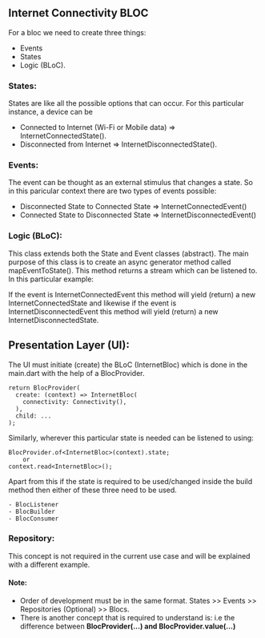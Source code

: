 ## Internet Connectivity BLOC

For a bloc we need to create three things:
 - Events
 - States
 - Logic (BLoC).

### States:

States are like all the possible options that can occur.
For this particular instance, a device can be
 - Connected to Internet (Wi-Fi or Mobile data) => InternetConnectedState().
 - Disconnected from Internet => InternetDisconnectedState().

### Events:

The event can be thought as an external stimulus that changes a state.
So in this paricular context there are two types of events possible:

 - Disconnected State to Connected State => InternetConnectedEvent()
 - Connected State to Disconnected State => InternetDisconnectedEvent()

### Logic (BLoC):

This class extends both the State and Event classes (abstract). The main purpose of this class is to create an 
async generator method called mapEventToState(). This method returns a stream which can be listened to.
In this particular example:

If the event is InternetConnectedEvent this method will yield (return) a new InternetConnectedState and likewise if 
the event is InternetDisconnectedEvent this method will yield (return) a new InternetDisconnectedState.  

## Presentation Layer (UI):
The UI must initiate (create) the BLoC (InternetBloc) which is done in the main.dart with the help of a BlocProvider.


    return BlocProvider(
      create: (context) => InternetBloc(
        connectivity: Connectivity(),
      ),
      child: ...
    );


Similarly, wherever this particular state is needed can be listened to using:

    BlocProvider.of<InternetBloc>(context).state;
        or
    context.read<InternetBloc>();


Apart from this if the state is required to be used/changed inside the build method then either of these three need to be used.

    - BlocListener
    - BlocBuilder
    - BlocConsumer
    
### Repository:
This concept is not required in the current use case and will be explained with a different example.

#### Note: 
 - Order of development must be in the same format.
    States >>  Events >> Repositories (Optional) >> Blocs.
 - There is another concept that is required to understand is: 
    i.e the difference between 
    **BlocProvider(...) and BlocProvider.value(...)**